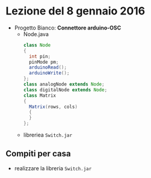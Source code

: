 # Lezione del 8 gennaio 2016

* Progetto Bianco: **Connettore arduino-OSC**
  * Node.java
    ```java
    class Node
    {
      int pin;
      pinMode pm;
      arduinoRead();
      arduinoWrite();
    };
    class analogNode extends Node;
    class digitalNode extends Node;
    class Matrix
    {
      Matrix(rows, cols)
      {
      }
    };
    ```
  * libreriea `Switch.jar`

## Compiti per casa

* realizzare la libreria `Switch.jar` 
